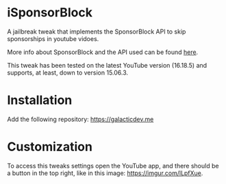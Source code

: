 # iSponsorBlock
A jailbreak tweak that implements the SponsorBlock API to skip sponsorships in youtube vidoes.

More info about SponsorBlock and the API used can be found [here](https://sponsor.ajay.app).

This tweak has been tested on the latest YouTube version (16.18.5) and supports, at least, down to version 15.06.3.

# Installation

Add the following repository: https://galacticdev.me

# Customization
To access this tweaks settings open the YouTube app, and there should be a button in the top right, like in this image: https://imgur.com/lLpfXue.
